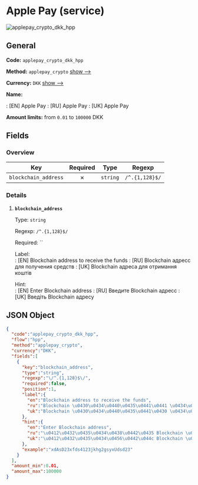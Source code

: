 
# Apple Pay (service) 
![applepay_crypto_dkk_hpp](https://static.openfintech.io/payment_methods/applepay_crypto_dkk_hpp/logo.svg?w=400&c=v0.59.26#w200)  

## General 
 
**Code:** `applepay_crypto_dkk_hpp` 
 
**Method:** `applepay_crypto` 
 [show -->](/payment-methods/applepay_crypto/) 
 
**Currency:** `DKK` [show -->](/currencies/DKK/) 
 
**Name:** 
 
:	[EN] Apple Pay 
:	[RU] Apple Pay 
:	[UK] Apple Pay 
 
**Amount limits:** from `0.01` to `100000` DKK 

## Fields 

### Overview 

|Key|Required|Type|Regexp| 
|:---:|:---:|:---:|:---:| 
|`blockchain_address`|✗|`string`|`/^.{1,128}$/`| 
 

### Details 
 
1. **`blockchain_address`** 
 
	Type: `string` 
 
	Regexp: `/^.{1,128}$/` 
 
	Required: `` 
 
	Label:  
	: [EN] Blockchain address to receive the funds 
	: [RU] Blockchain адресс для получения средств 
	: [UK] Blockchain адреса для отримання коштів 
 
	Hint:  
	: [EN] Enter Blockchain address 
	: [RU] Введите Blockchain адресс 
	: [UK] Введіть Blockchain адресу 
 

## JSON Object 

```json
{
  "code":"applepay_crypto_dkk_hpp",
  "flow":"hpp",
  "method":"applepay_crypto",
  "currency":"DKK",
  "fields":[
    {
      "key":"blockchain_address",
      "type":"string",
      "regexp":"\/^.{1,128}$\/",
      "required":false,
      "position":1,
      "label":{
        "en":"Blockchain address to receive the funds",
        "ru":"Blockchain \u0430\u0434\u0440\u0435\u0441\u0441 \u0434\u043b\u044f \u043f\u043e\u043b\u0443\u0447\u0435\u043d\u0438\u044f \u0441\u0440\u0435\u0434\u0441\u0442\u0432",
        "uk":"Blockchain \u0430\u0434\u0440\u0435\u0441\u0430 \u0434\u043b\u044f \u043e\u0442\u0440\u0438\u043c\u0430\u043d\u043d\u044f \u043a\u043e\u0448\u0442\u0456\u0432"
      },
      "hint":{
        "en":"Enter Blockchain address",
        "ru":"\u0412\u0432\u0435\u0434\u0438\u0442\u0435 Blockchain \u0430\u0434\u0440\u0435\u0441\u0441",
        "uk":"\u0412\u0432\u0435\u0434\u0456\u0442\u044c Blockchain \u0430\u0434\u0440\u0435\u0441\u0443"
      },
      "example":"xdAsD23xfds4123jkhg2gsyxUdsd23"
    }
  ],
  "amount_min":0.01,
  "amount_max":100000
}
```  
